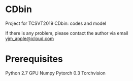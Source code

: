 # CDbin
Project for TCSVT2019 CDbin: codes and model

If there is any problem, please contact the author via email yjm_apple@icloud.com

# Prerequisites
Python 2.7
GPU
Numpy
Pytorch 0.3
Torchvision
